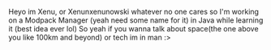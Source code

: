 Heyo im Xenu, or Xenunxenunowski whatever no one cares so I'm working on a Modpack Manager (yeah need some name for it) in Java while learning it (best idea ever lol)
So yeah if you wanna talk about space(the one above you like 100km and beyond) or tech im in man :>
<!---
Xenunxenunowski/Xenunxenunowski is a ✨ special ✨ repository because its `README.md` (this file) appears on your GitHub profile.
You can click the Preview link to take a look at your changes.
--->
